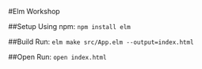 #Elm Workshop 

##Setup
Using npm: `npm install elm`

##Build
Run: `elm make src/App.elm --output=index.html`

##Open
Run: `open index.html`
